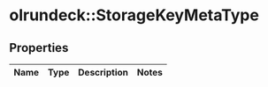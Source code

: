 # olrundeck::StorageKeyMetaType

## Properties
Name | Type | Description | Notes
------------ | ------------- | ------------- | -------------


